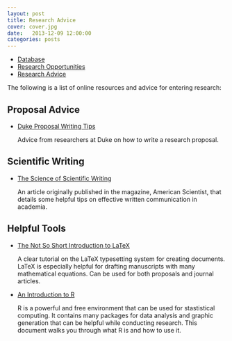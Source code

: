 ```yaml
---
layout: post
title: Research Advice
cover: cover.jpg
date:   2013-12-09 12:00:00
categories: posts
---
```


- [Database](/database/)
- [Research Opportunities](/research_opportunities/)
- [Research Advice](/research_advice/)

The following is a list of online resources and advice for entering research:


## Proposal Advice
* [Duke Proposal Writing Tips](http://undergraduateresearch.duke.edu/started/writing-research-proposals)

	Advice from researchers at Duke on how to write a research proposal.

## Scientific Writing
* [The Science of Scientific Writing](http://www.americanscientist.org/issues/pub/the-science-of-scientific-writing)

	An article originally published in the magazine, American Scientist, that details some helpful tips on effective written communication in academia.

## Helpful Tools
* [The Not So Short Introduction to LaTeX](https://tobi.oetiker.ch/lshort/lshort.pdf)

	A clear tutorial on the LaTeX typesetting system for creating documents. LaTeX is especially helpful for drafting manuscripts with many mathematical equations. Can be used for both proposals and journal articles.

* [An Introduction to R](http://cran.r-project.org/doc/manuals/R-intro.pdf)

	R is a powerful and free environment that can be used for stastistical computing. It contains many packages for data analysis and graphic generation that can be helpful while conducting research. This document walks you through what R is and how to use it.
